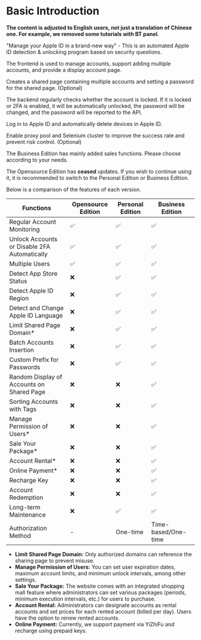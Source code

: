 # Basic Introduction

**The content is adjusted to English users, not just a translation of Chinese one. For example, we removed some tutorials with BT panel.**

"Manage your Apple ID in a brand-new way" - This is an automated Apple ID detection & unlocking program based on security questions.

The frontend is used to manage accounts, support adding multiple accounts, and provide a display account page.

Creates a shared page containing multiple accounts and setting a password for the shared page. (Optional)

The backend regularly checks whether the account is locked. If it is locked or 2FA is enabled, it will be automatically unlocked, the password will be changed, and the password will be reported to the API.

Log in to Apple ID and automatically delete devices in Apple ID.

Enable proxy pool and Selenium cluster to improve the success rate and prevent risk control. (Optional)

The Business Edition has mainly added sales functions. Please choose according to your needs.

The Opensource Edition has **ceased** updates. If you wish to continue using it, it is recommended to switch to the Personal Edition or Business Edition.

Below is a comparison of the features of each version.

| Functions                                     | Opensource Edition | Personal Edition | Business Edition |
|-----------------------------------------------|--------------------|------------------|------------------|
| Regular Account Monitoring                    | ✅                  | ✅                | ✅                |
| Unlock Accounts or Disable 2FA Automatically | ✅                  | ✅                | ✅                |
| Multiple Users                                | ✅                  | ✅                | ✅                |
| Detect App Store Status                       | ❌                  | ✅                | ✅                |
| Detect Apple ID Region                        | ❌                  | ✅                | ✅                |
| Detect and Change Apple ID Language           | ❌                  | ✅                | ✅                |
| Limit Shared Page Domain*                     | ❌                  | ✅                | ✅                |
| Batch Accounts Insertion                      | ❌                  | ✅                | ✅                |
| Custom Prefix for Passwords                   | ❌                  | ✅                | ✅                |
| Random Display of Accounts on Shared Page     | ❌                  | ❌                | ✅                |
| Sorting Accounts with Tags                    | ❌                  | ❌                | ✅                |
| Manage Permission of Users*                   | ❌                  | ❌                | ✅                |
| Sale Your Package*                            | ❌                  | ❌                | ✅                |
| Account Rental*                               | ❌                  | ❌                | ✅                |
| Online Payment*                               | ❌                  | ❌                | ✅                |
| Recharge Key                                  | ❌                  | ❌                | ✅                |
| Account Redemption                            | ❌                  | ❌                | ✅                |
| Long-term Maintenance                         | ❌                  | ✅                | ✅                |
| Authorization Method                          | -                   | One-time         | Time-based/One-time |


* **Limit Shared Page Domain:** Only authorized domains can reference the sharing page to prevent misuse.
* **Manage Permission of Users:** You can set user expiration dates, maximum account limits, and minimum unlock intervals, among other settings.
* **Sale Your Package:** The website comes with an integrated shopping mall feature where administrators can set various packages (periods, minimum execution intervals, etc.) for users to purchase.
* **Account Rental:** Administrators can designate accounts as rental accounts and set prices for each rented account (billed per day). Users have the option to renew rented accounts.
* **Online Payment:** Currently, we support payment via YiZhiFu and recharge using prepaid keys.
